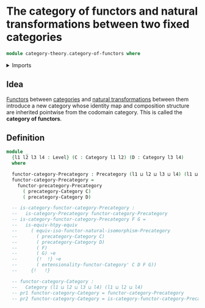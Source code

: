 # The category of functors and natural transformations between two fixed categories

```agda
module category-theory.category-of-functors where
```

<details><summary>Imports</summary>

```agda
open import category-theory.categories
open import category-theory.functors-categories
open import category-theory.functors-precategories
open import category-theory.isomorphisms-in-categories
open import category-theory.isomorphisms-in-precategories
open import category-theory.natural-isomorphisms-precategories
open import category-theory.natural-transformations-categories
open import category-theory.natural-transformations-precategories
open import category-theory.precategories
open import category-theory.precategory-of-functors

open import foundation.dependent-pair-types
open import foundation.equivalences
open import foundation.identity-types
open import foundation.universe-levels
```

</details>

## Idea

[Functors](category-theory.functors-categories.md) between
[categories](category-theory.categories.md) and
[natural transformations](category-theory.natural-transformations-categories.md)
between them introduce a new category whose identity map and composition
structure are inherited pointwise from the codomain category. This is called the
**category of functors**.

## Definition

```agda
module _
  {l1 l2 l3 l4 : Level} (C : Category l1 l2) (D : Category l3 l4)
  where

  functor-category-Precategory : Precategory (l1 ⊔ l2 ⊔ l3 ⊔ l4) (l1 ⊔ l2 ⊔ l4)
  functor-category-Precategory =
    functor-precategory-Precategory
      ( precategory-Category C)
      ( precategory-Category D)

  -- is-category-functor-category-Precategory :
  --   is-category-Precategory functor-category-Precategory
  -- is-category-functor-category-Precategory F G =
  --   is-equiv-htpy-equiv
  --     ( equiv-iso-functor-natural-isomorphism-Precategory
  --       ( precategory-Category C)
  --       ( precategory-Category D)
  --       ( F)
  --       ( G) ∘e
  --       {!  !} ∘e
  --       ( extensionality-functor-Category' C D F G))
  --     {!   !}

  -- functor-category-Category :
  --   Category (l1 ⊔ l2 ⊔ l3 ⊔ l4) (l1 ⊔ l2 ⊔ l4)
  -- pr1 functor-category-Category = functor-category-Precategory
  -- pr2 functor-category-Category = is-category-functor-category-Precategory
```
